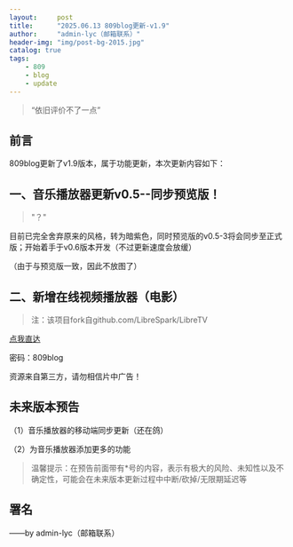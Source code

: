 ```yaml
---
layout:     post
title:      "2025.06.13 809blog更新-v1.9"
author:     "admin-lyc（邮箱联系）"
header-img: "img/post-bg-2015.jpg"
catalog: true
tags:
    - 809
    - blog
    - update
---
```


> “依旧评价不了一点”

## 前言

<p>809blog更新了v1.9版本，属于功能更新，本次更新内容如下：</p>

## 一、音乐播放器更新v0.5--同步预览版！

> "？"

<p>目前已完全舍弃原来的风格，转为暗紫色，同时预览版的v0.5-3将会同步至正式版；开始着手于v0.6版本开发（不过更新速度会放缓）</p>

<p>（由于与预览版一致，因此不放图了）</p>

## 二、新增在线视频播放器（电影）

>注：该项目fork自github.com/LibreSpark/LibreTV

[点我直达](https://movie.809blog.dpdns.org)

<p>密码：809blog</p>

<p>资源来自第三方，请勿相信片中广告！</p>

## 未来版本预告

<p>（1）音乐播放器的移动端同步更新（还在鸽）</p>

<p>（2）为音乐播放器添加更多的功能</p>

> 温馨提示：在预告前面带有*号的内容，表示有极大的风险、未知性以及不确定性，可能会在未来版本更新过程中中断/砍掉/无限期延迟等

<p id = "build"></p>

## 署名

<p>——by admin-lyc（邮箱联系）</p>
